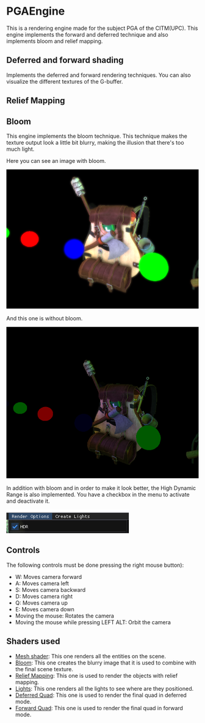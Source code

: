 # PGAEngine

This is a rendering engine made for the subject PGA of the CITM(UPC). This engine implements the forward and deferred technique and also implements bloom and relief mapping.

## Deferred and forward shading

Implements the deferred and forward rendering techniques. You can also visualize the different textures of the G-buffer.

## Relief Mapping

## Bloom

This engine implements the bloom technique. This technique makes the texture output look a little bit blurry, making the illusion that there's too much light.

Here you can see an image with bloom.

![](Pictures/bloom.png)

And this one is without bloom.

![](Pictures/withoutbloom.png)

In addition with bloom and in order to make it look better, the High Dynamic Range is also implemented. You have a checkbox in the menu to activate and deactivate it.

![](Pictures/hdrmenu.png)

## Controls

The following controls must be done pressing the right mouse button):
- W: Moves camera forward
- A: Moves camera left
- S: Moves camera backward
- D: Moves camera right
- Q: Moves camera up
- E: Moves camera down
- Moving the mouse: Rotates the camera
- Moving the mouse while pressing LEFT ALT: Orbit the camera

## Shaders used

- [Mesh shader](WorkingDir/mesh.glsl): This one renders all the entities on the scene.
- [Bloom](WorkingDir/bloom.glsl): This one creates the blurry image that it is used to combine with the final scene texture.
- [Relief Mapping](WorkingDir/relief.glsl): This one is used to render the objects with relief mapping.
- [Lights](WorkingDir/lights.glsl): This one renders all the lights to see where are they positioned.
- [Deferred Quad](WorkingDir/deferred.glsl): This one is used to render the final quad in deferred mode.
- [Forward Quad](WorkingDir/quadForward.glsl): This one is used to render the final quad in forward mode.
